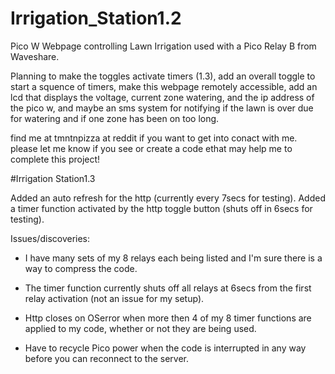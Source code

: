 # Irrigation_Station1.2
Pico W Webpage controlling Lawn Irrigation used with a Pico Relay B from Waveshare.

Planning to make the toggles activate timers (1.3), add an overall toggle to start a squence of timers, make this webpage remotely accessible, 
add an lcd that displays the voltage, current zone watering, and the ip address of the pico w, 
and maybe an sms system for notifying if the lawn is over due for watering and if one zone has been on too long.

find me at tmntnpizza at reddit if you want to get into conact with me. please let me know if you see or create a code ethat may help me to complete this project!

#Irrigation Station1.3

Added an auto refresh for the http (currently every 7secs for testing). 
Added a timer function activated by the http toggle button (shuts off in 6secs for testing). 

Issues/discoveries: 
- I have many sets of my 8 relays each being listed and I'm sure there is a way to compress the code.

- The timer function currently shuts off all relays at 6secs from the first relay activation (not an issue for my setup).

- Http closes on OSerror when more then 4 of my 8 timer functions are applied to my code, whether or not they are being used.

- Have to recycle Pico power when the code is interrupted in any way before you can reconnect to the server.
